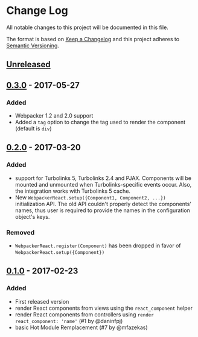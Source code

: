 # Change Log
All notable changes to this project will be documented in this file.

The format is based on [Keep a Changelog](http://keepachangelog.com/)
and this project adheres to [Semantic Versioning](http://semver.org/).

## [Unreleased]

## [0.3.0] - 2017-05-27

### Added
- Webpacker 1.2 and 2.0 support
- Added a `tag` option to change the tag used to render the component (default is `div`)

## [0.2.0] - 2017-03-20

### Added
- support for Turbolinks 5, Turbolinks 2.4 and PJAX. Components will be mounted and unmounted when Turbolinks-specific events occur. Also, the integration works with Turbolinks 5 cache.
- New `WebpackerReact.setup({Component1, Component2, ...})` initialization API. The old API couldn't properly detect the components' names, thus user is required to provide the names in the configuration object's keys.
### Removed
- `WebpackerReact.register(Component)` has been dropped in favor of `WebpackerReact.setup({Component})`

## [0.1.0] - 2017-02-23

### Added
- First released version
- render React components from views using the `react_component` helper
- render React components from controllers using `render react_component: 'name'` (#1 by @daninfpj)
- basic Hot Module Remplacement (#7 by @mfazekas)

[Unreleased]: https://github.com/renchap/webpacker-react/compare/v0.3.0...HEAD
[0.3.0]: https://github.com/renchap/webpacker-react/tree/v0.3.0
[0.2.0]: https://github.com/renchap/webpacker-react/tree/v0.2.0
[0.1.0]: https://github.com/renchap/webpacker-react/tree/v0.1.0

